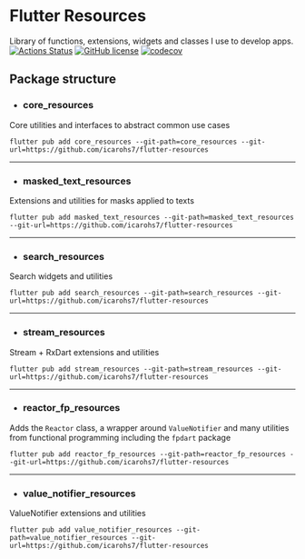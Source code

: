 # Flutter Resources

Library of functions, extensions, widgets and classes I use to develop apps.
<br/>
[![Actions Status](https://github.com/icarohs7/flutter-resources/workflows/build/badge.svg)](
https://github.com/icarohs7/flutter-resources/actions)
[![GitHub license](https://img.shields.io/github/license/icarohs7/flutter-resources.svg)](
https://github.com/icarohs7/flutter-resources/blob/master/LICENSE)
[![codecov](https://codecov.io/gh/icarohs7/flutter-resources/branch/master/graph/badge.svg)](
https://codecov.io/gh/icarohs7/flutter-resources)

## Package structure

- ### core_resources

Core utilities and interfaces to abstract common use cases

```
flutter pub add core_resources --git-path=core_resources --git-url=https://github.com/icarohs7/flutter-resources
```

---

- ### masked_text_resources

Extensions and utilities for masks applied to texts

```
flutter pub add masked_text_resources --git-path=masked_text_resources --git-url=https://github.com/icarohs7/flutter-resources
```

---

- ### search_resources

Search widgets and utilities

```
flutter pub add search_resources --git-path=search_resources --git-url=https://github.com/icarohs7/flutter-resources
```

---

- ### stream_resources

Stream + RxDart extensions and utilities

```
flutter pub add stream_resources --git-path=stream_resources --git-url=https://github.com/icarohs7/flutter-resources
```

---

- ### reactor_fp_resources

Adds the `Reactor` class, a wrapper around `ValueNotifier` and many utilities 
from functional programming including the `fpdart` package

```
flutter pub add reactor_fp_resources --git-path=reactor_fp_resources --git-url=https://github.com/icarohs7/flutter-resources
```

---

- ### value_notifier_resources

ValueNotifier extensions and utilities

```
flutter pub add value_notifier_resources --git-path=value_notifier_resources --git-url=https://github.com/icarohs7/flutter-resources
```